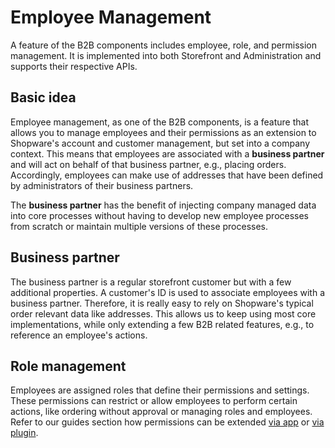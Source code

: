 # Employee Management

A feature of the B2B components includes employee, role, and permission management. It is implemented into both Storefront and Administration and supports their respective APIs.

## Basic idea

Employee management, as one of the B2B components, is a feature that allows you to manage employees and their permissions as an extension to Shopware's account and customer management, but set into a company context. This means that employees are associated with a **business partner** and will act on behalf of that business partner, e.g., placing orders. Accordingly, employees can make use of addresses that have been defined by administrators of their business partners.

The **business partner** has the benefit of injecting company managed data into core processes without having to develop new employee processes from scratch or maintain multiple versions of these processes.

## Business partner

The business partner is a regular storefront customer but with a few additional properties. A customer's ID is used to associate employees with a business partner. Therefore, it is really easy to rely on Shopware's typical order relevant data like addresses. This allows us to keep using most core implementations, while only extending a few B2B related features, e.g., to reference an employee's actions.

## Role management

Employees are assigned roles that define their permissions and settings. These permissions can restrict or allow employees to perform certain actions, like ordering without approval or managing roles and employees. Refer to our guides section how permissions can be extended [via app](../employee-management/guides/creating-own-permissions-via-app.md) or [via plugin](../employee-management/guides/creating-own-permissions-via-plugin.md).
